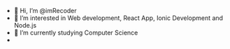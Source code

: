 - 👋 Hi, I’m @imRecoder
- 👀 I’m interested in Web development, React App, Ionic Development and Node.js
- 🌱 I’m currently studying Computer Science 
-

<!---
imRecoder/imRecoder is a ✨ special ✨ repository because its `README.md` (this file) appears on your GitHub profile.
You can click the Preview link to take a look at your changes.
--->
